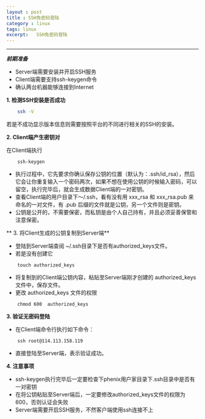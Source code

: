 ```yaml
---
layout : post
title : SSH免密码登陆
category : linux
tags: linux
excerpt:   SSH免密码登陆
---
```



******


***前期准备***

* Server端需要安装并开启SSH服务
* Client端需要支持ssh-keygen命令
* 确认两台机器能够连接到Internet

<!-- more -->

**1.  检测SSH安装是否成功**

```sh
	ssh -V  
```

若是不成功显示版本信息则需要按照平台的不同进行相关的SSH的安装。

**2. Client端产生密钥对**

在Client端执行

```
	ssh-keygen 
```

* 执行过程中，它先要求你确认保存公钥的位置（默认为：.ssh/id_rsa），然后它会让你重复输入一个密码两次，如果不想在使用公钥的时候输入密码，可以留空，执行完毕后，就会生成数据Client端的一对密钥。
* 查看Client端的用户目录下～/.ssh，看有没有用 xxx_rsa 和 xxx_rsa.pub 来命名的一对文件，有 .pub 后缀的文件就是公钥，另一个文件则是密钥。
* 公钥是公开的，不需要保密，而私钥是由个人自己持有，并且必须妥善保管和注意保密。

** 3. 将Client生成的公钥复制到Server端**

* 登陆到Server端查阅 ~/.ssh目录下是否有authorized_keys文件。
* 若是没有创建它

```
	touch authorized_keys 
```

* 将复制到的Client端公钥内容，粘贴至Server端刚才创建的 authorized_keys 文件中，保存文件。
* 更改 authorized_keys 文件的权限

```
	chmod 600  authorized_keys
```

**3. 验证无密码登陆**

* 在Client端命令行执行如下命令：

```
	ssh root@114.113.158.119
```

* 直接登陆至Server端，表示验证成功。

**4. 注意事项**

* ssh-keygen执行完毕后一定要检查下phenix用户家目录下.ssh目录中是否有一对密钥
* 在将公钥粘贴至Server端后，一定要修改authorized_keys文件的权限为600，否则认证会失败
* Server端需要开启SSH服务，不然客户端使用ssh连接不上

